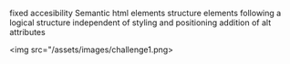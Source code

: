 fixed accesibility
Semantic html elements
structure elements following a logical structure independent of styling and positioning
addition of alt attributes

<img src="/assets/images/challenge1.png>